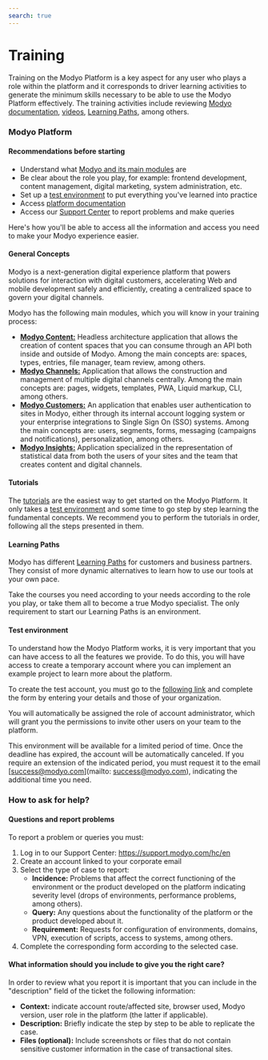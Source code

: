 ```yaml
---
search: true
---
```


# Training

Training on the Modyo Platform is a key aspect for any user who plays a role within the platform and it corresponds to driver learning activities to generate the minimum skills necessary to be able to use the Modyo Platform effectively. The training activities include reviewing [Modyo documentation](/en/platform), [videos](https://www.youtube.com/channel/UCfss-k1zmkszMoNKzYRoGew), [Learning Paths](https://help.modyo.com/en/articles/6928873-learning-how-to-use-modyo), among others.

### Modyo Platform

#### Recommendations before starting
- Understand what [Modyo and its main modules](https://www.modyo.com/platform) are
- Be clear about the role you play, for example: frontend development, content management, digital marketing, system administration, etc.
- Set up a [test environment](https://platform.modyo.cloud/try) to put everything you've learned into practice
- Access [platform documentation](/en/platform/core)
- Access our [Support Center](https://support.modyo.com/hc/en) to report problems and make queries

Here's how you'll be able to access all the information and access you need to make your Modyo experience easier.

#### General Concepts
Modyo is a next-generation digital experience platform that powers solutions for interaction with digital customers, accelerating Web and mobile development safely and efficiently, creating a centralized space to govern your digital channels.

Modyo has the following main modules, which you will know in your training process:
- [**Modyo Content:**](/en/platform/content) Headless architecture application that allows the creation of content spaces that you can consume through an API both inside and outside of Modyo. Among the main concepts are: spaces, types, entries, file manager, team review, among others.
- [**Modyo Channels:**](/en/platform/channels) Application that allows the construction and management of multiple digital channels centrally. Among the main concepts are: pages, widgets, templates, PWA, Liquid markup, CLI, among others.
- [**Modyo Customers:**](/en/platform/customers) An application that enables user authentication to sites in Modyo, either through its internal account logging system or your enterprise integrations to Single Sign On (SSO) systems. Among the main concepts are: users, segments, forms, messaging (campaigns and notifications), personalization, among others.
- [**Modyo Insights:**](/en/platform/insights) Application specialized in the representation of statistical data from both the users of your sites and the team that creates content and digital channels.

#### Tutorials
The [tutorials](/en/platform/tutorials) are the easiest way to get started on the Modyo Platform. It only takes a [test environment](/en/platform/training.html#test-environment) and some time to go step by step learning the fundamental concepts.
We recommend you to perform the tutorials in order, following all the steps presented in them.

#### Learning Paths
Modyo has different [Learning Paths](https://help.modyo.com/en/articles/6928873-learning-how-to-use-modyo) for customers and business partners. They consist of more dynamic alternatives to learn how to use our tools at your own pace.

Take the courses you need according to your needs according to the role you play, or take them all to become a true Modyo specialist. The only requirement to start our Learning Paths is an environment.


#### Test environment
To understand how the Modyo Platform works, it is very important that you can have access to all the features we provide. To do this, you will have access to create a temporary account where you can implement an example project to learn more about the platform.

To create the test account, you must go to the [following link](https://platform.modyo.cloud/try) and complete the form by entering your details and those of your organization.

You will automatically be assigned the role of account administrator, which will grant you the permissions to invite other users on your team to the platform.

This environment will be available for a limited period of time. Once the deadline has expired, the account will be automatically canceled. If you require an extension of the indicated period, you must request it to the email [success@modyo.com](mailto: success@modyo.com), indicating the additional time you need.

### How to ask for help?

#### Questions and report problems
To report a problem or queries you must:
1. Log in to our Support Center: https://support.modyo.com/hc/en
2. Create an account linked to your corporate email
3. Select the type of case to report:
    - **Incidence:** Problems that affect the correct functioning of the environment or the product developed on the platform indicating severity level (drops of environments, performance problems, among others).
    - **Query:** Any questions about the functionality of the platform or the product developed about it.
    - **Requirement:** Requests for configuration of environments, domains, VPN, execution of scripts, access to systems, among others.
4. Complete the corresponding form according to the selected case.

#### What information should you include to give you the right care?
In order to review what you report it is important that you can include in the "description" field of the ticket the following information:
- **Context:** indicate account route/affected site, browser used, Modyo version, user role in the platform (the latter if applicable).
- **Description:** Briefly indicate the step by step to be able to replicate the case.
- **Files (optional):** Include screenshots or files that do not contain sensitive customer information in the case of transactional sites.